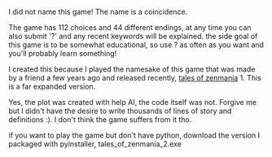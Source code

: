 I did not name this game! The name is a coincidence.

The game has 112 choices and 44 different endings, at any time you can also submit '?' and any recent keywords will be explained.
the side goal of this game is to be somewhat educational, so use ? as often as you want and you'll probably learn something!

I created this because I played the namesake of this game that was made by a friend a few years ago and released recently, [tales of zenmania](https://github.com/Ubuntufanboy/tales-of-zenmania) 1. This is a far expanded version.

Yes, the plot was created with help AI, the code itself was not. Forgive me but I didn't have the desire to write thousands of lines of story and definitions :). I don't think the game suffers from it tho.

if you want to play the game but don't have python, download the version I packaged with pyinstaller, tales_of_zenmania_2.exe